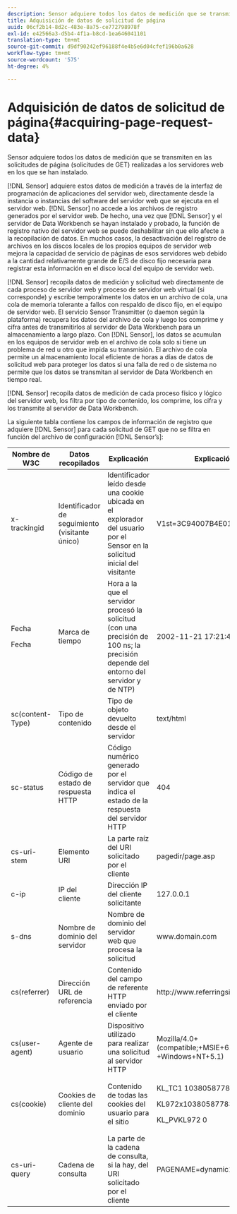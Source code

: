 ```yaml
---
description: Sensor adquiere todos los datos de medición que se transmiten en las solicitudes de página (solicitudes de GET) realizadas a los servidores web en los que se han instalado.
title: Adquisición de datos de solicitud de página
uuid: 06cf2b14-8d2c-483e-8a75-ce772798978f
exl-id: e42566a3-d5b4-4f1a-b8cd-1ea646041101
translation-type: tm+mt
source-git-commit: d9df90242ef96188f4e4b5e6d04cfef196b0a628
workflow-type: tm+mt
source-wordcount: '575'
ht-degree: 4%

---
```


# Adquisición de datos de solicitud de página{#acquiring-page-request-data}

Sensor adquiere todos los datos de medición que se transmiten en las solicitudes de página (solicitudes de GET) realizadas a los servidores web en los que se han instalado.

[!DNL Sensor] adquiere estos datos de medición a través de la interfaz de programación de aplicaciones del servidor web, directamente desde la instancia o instancias del software del servidor web que se ejecuta en el servidor web. [!DNL Sensor] no accede a los archivos de registro generados por el servidor web. De hecho, una vez que [!DNL Sensor] y el servidor de Data Workbench se hayan instalado y probado, la función de registro nativo del servidor web se puede deshabilitar sin que ello afecte a la recopilación de datos. En muchos casos, la desactivación del registro de archivos en los discos locales de los propios equipos de servidor web mejora la capacidad de servicio de páginas de esos servidores web debido a la cantidad relativamente grande de E/S de disco fijo necesaria para registrar esta información en el disco local del equipo de servidor web.

[!DNL Sensor] recopila datos de medición y solicitud web directamente de cada proceso de servidor web y proceso de servidor web virtual (si corresponde) y escribe temporalmente los datos en un archivo de cola, una cola de memoria tolerante a fallos con respaldo de disco fijo, en el equipo de servidor web. El servicio Sensor Transmitter (o daemon según la plataforma) recupera los datos del archivo de cola y luego los comprime y cifra antes de transmitirlos al servidor de Data Workbench para un almacenamiento a largo plazo. Con [!DNL Sensor], los datos se acumulan en los equipos de servidor web en el archivo de cola solo si tiene un problema de red u otro que impida su transmisión. El archivo de cola permite un almacenamiento local eficiente de horas a días de datos de solicitud web para proteger los datos si una falla de red o de sistema no permite que los datos se transmitan al servidor de Data Workbench en tiempo real.

[!DNL Sensor] recopila datos de medición de cada proceso físico y lógico del servidor web, los filtra por tipo de contenido, los comprime, los cifra y los transmite al servidor de Data Workbench.

La siguiente tabla contiene los campos de información de registro que adquiere [!DNL Sensor] para cada solicitud de GET que no se filtra en función del archivo de configuración [!DNL Sensor’s]:

<table id="table_5F65474150EC41648B35D0B031FB9B15"> 
 <thead> 
  <tr> 
   <th colname="col1" class="entry"> Nombre de W3C </th> 
   <th colname="col2" class="entry"> Datos recopilados </th> 
   <th colname="col3" class="entry"> Explicación </th> 
   <th colname="col4" class="entry"> Explicación </th> 
  </tr> 
 </thead>
 <tbody> 
  <tr> 
   <td colname="col1"> x-trackingid </td> 
   <td colname="col2"> Identificador de seguimiento (visitante único) </td> 
   <td colname="col3"> Identificador leído desde una cookie ubicada en el explorador del usuario por el <span class="wintitle"> Sensor </span> en la solicitud inicial del visitante </td> 
   <td colname="col4"> V1st=3C94007B4E01F9C2 </td> 
  </tr> 
  <tr> 
   <td colname="col1"> <p>Fecha </p> <p>Fecha </p> </td> 
   <td colname="col2"> Marca de tiempo </td> 
   <td colname="col3"> Hora a la que el servidor procesó la solicitud (con una precisión de 100 ns; la precisión depende del entorno del servidor y de NTP) </td> 
   <td colname="col4"> 2002-11-21 17:21:45.123 </td> 
  </tr> 
  <tr> 
   <td colname="col1"> sc(content-Type) </td> 
   <td colname="col2"> Tipo de contenido </td> 
   <td colname="col3"> Tipo de objeto devuelto desde el servidor </td> 
   <td colname="col4"> text/html </td> 
  </tr> 
  <tr> 
   <td colname="col1"> sc-status </td> 
   <td colname="col2"> Código de estado de respuesta HTTP </td> 
   <td colname="col3"> Código numérico generado por el servidor que indica el estado de la respuesta del servidor HTTP </td> 
   <td colname="col4"> 404 </td> 
  </tr> 
  <tr> 
   <td colname="col1"> cs-uri-stem </td> 
   <td colname="col2"> Elemento URI </td> 
   <td colname="col3"> La parte raíz del URI solicitado por el cliente </td> 
   <td colname="col4"> <span class="filepath"> pagedir/page.asp  </span> </td> 
  </tr> 
  <tr> 
   <td colname="col1"> c-ip </td> 
   <td colname="col2"> IP del cliente </td> 
   <td colname="col3"> Dirección IP del cliente solicitante </td> 
   <td colname="col4"> 127.0.0.1 </td> 
  </tr> 
  <tr> 
   <td colname="col1"> s-dns </td> 
   <td colname="col2"> Nombre de dominio del servidor </td> 
   <td colname="col3"> Nombre de dominio del servidor web que procesa la solicitud </td> 
   <td colname="col4"> <span class="filepath"> www.domain.com  </span> </td> 
  </tr> 
  <tr> 
   <td colname="col1"> cs(referrer) </td> 
   <td colname="col2"> Dirección URL de referencia </td> 
   <td colname="col3"> Contenido del campo de referente HTTP enviado por el cliente </td> 
   <td colname="col4"> <span class="filepath"> http://www.referringsite.com  </span> </td> 
  </tr> 
  <tr> 
   <td colname="col1"> cs(user-agent) </td> 
   <td colname="col2"> Agente de usuario </td> 
   <td colname="col3"> Dispositivo utilizado para realizar una solicitud al servidor HTTP </td> 
   <td colname="col4"> Mozilla/4.0+(compatible;+MSIE+6.0) +Windows+NT+5.1) </td> 
  </tr> 
  <tr> 
   <td colname="col1"> cs(cookie) </td> 
   <td colname="col2"> Cookies de cliente del dominio </td> 
   <td colname="col3"> Contenido de todas las cookies del usuario para el sitio </td> 
   <td colname="col4"> <p>KL_TC1 1038058778312 </p> <p>KL972x1038058778312282052 </p> <p>KL_PVKL972 0 </p> </td> 
  </tr> 
  <tr> 
   <td colname="col1"> cs-uri-query </td> 
   <td colname="col2"> Cadena de consulta </td> 
   <td colname="col3"> La parte de la cadena de consulta, si la hay, del URI solicitado por el cliente </td> 
   <td colname="col4"> PAGENAME=dynamic1&amp;link=3001 </td> 
  </tr> 
 </tbody> 
</table>
